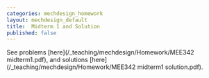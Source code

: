 ```yaml
---
categories: mechdesign_homework
layout: mechdesign_default
title:  Midterm 1 and Solution
published: false
---
```

See problems [here](/_teaching/mechdesign/Homework/MEE342 midterm1.pdf),
and solutions [here](/_teaching/mechdesign/Homework/MEE342 midterm1 solution.pdf).
